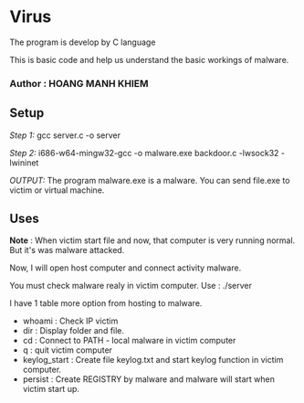 # Virus
The program is develop by C language

This is basic code and help us understand the basic workings of malware.

### Author : HOANG MANH KHIEM 
## Setup

*Step 1:*  gcc server.c -o server

*Step 2:* i686-w64-mingw32-gcc -o malware.exe backdoor.c -lwsock32 -lwininet

*OUTPUT:* The program malware.exe is a malware. You can send file.exe to victim or virtual machine.

## Uses

**Note** : When victim start file and now, that computer is very running normal. But it's was malware attacked.

Now, I will open host computer and connect activity malware.

You must check malware realy in victim computer. Use : ./server

I have 1 table more option from hosting to malware.

  + whoami : Check IP victim
  + dir : Display folder and file.
  + cd : Connect to PATH - local malware in victim computer
  + q : quit victim computer
  + keylog_start : Create file keylog.txt and start keylog function in victim computer.
  + persist : Create REGISTRY by malware and malware will start when victim start up.

